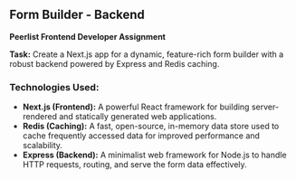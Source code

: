 ## **Form Builder - Backend**  
**Peerlist Frontend Developer Assignment**

**Task:** Create a Next.js app for a dynamic, feature-rich form builder with a robust backend powered by Express and Redis caching.


### **Technologies Used:**

- **Next.js (Frontend):** A powerful React framework for building server-rendered and statically generated web applications.
- **Redis (Caching):** A fast, open-source, in-memory data store used to cache frequently accessed data for improved performance and scalability.
- **Express (Backend):** A minimalist web framework for Node.js to handle HTTP requests, routing, and serve the form data effectively.

